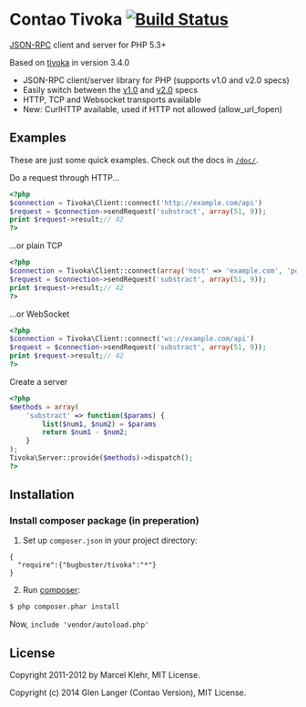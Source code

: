 # Contao Tivoka [![Build Status](https://travis-ci.org/BugBuster1701/contao-tivoka.svg)](https://travis-ci.org/BugBuster1701/contao-tivoka)
[JSON-RPC](http://jsonrpc.org/) client and server for PHP 5.3+

Based on [tivoka](https://github.com/marcelklehr/tivoka) in version 3.4.0

* JSON-RPC client/server library for PHP (supports v1.0 and v2.0 specs)
* Easily switch between the [v1.0](http://json-rpc.org/wiki/specification) and [v2.0](http://jsonrpc.org/specification) specs
* HTTP, TCP and Websocket transports available
* New: CurlHTTP available, used if HTTP not allowed (allow_url_fopen)

## Examples ##
These are just some quick examples. Check out the docs in [`/doc/`](https://github.com/BugBuster1701/contao-tivoka/tree/contao-develop/doc).

Do a request through HTTP...
```php
<?php
$connection = Tivoka\Client::connect('http://example.com/api')
$request = $connection->sendRequest('substract', array(51, 9));
print $request->result;// 42
?>
```

...or plain TCP
```php
<?php
$connection = Tivoka\Client::connect(array('host' => 'example.com', 'port' => 1234))
$request = $connection->sendRequest('substract', array(51, 9));
print $request->result;// 42
?>
```

...or WebSocket
```php
<?php
$connection = Tivoka\Client::connect('ws://example.com/api')
$request = $connection->sendRequest('substract', array(51, 9));
print $request->result;// 42
?>
```

Create a server
```php
<?php
$methods = array(
    'substract' => function($params) {
        list($num1, $num2) = $params
        return $num1 - $num2;
    }
);
Tivoka\Server::provide($methods)->dispatch();
?>
```

## Installation

### Install composer package (in preperation)
1. Set up `composer.json` in your project directory:
```
{
  "require":{"bugbuster/tivoka":"*"}
}
```

2. Run [composer](http://getcomposer.org/doc/00-intro.md#installation):
```sh
$ php composer.phar install
```

Now, `include 'vendor/autoload.php'`

## License ##
Copyright 2011-2012 by Marcel Klehr, MIT License.

Copyright (c) 2014 Glen Langer (Contao Version), MIT License.

